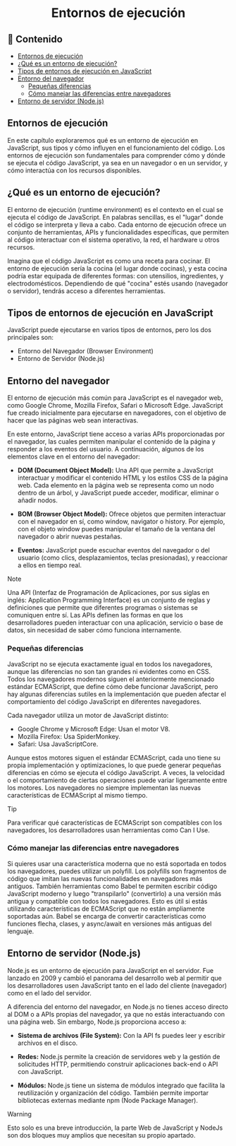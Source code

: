 <h1 align='center'>Entornos de ejecución</h1>

<h2>📑 Contenido</h2>

- [Entornos de ejecución](#entornos-de-ejecución)
- [¿Qué es un entorno de ejecución?](#qué-es-un-entorno-de-ejecución)
- [Tipos de entornos de ejecución en JavaScript](#tipos-de-entornos-de-ejecución-en-javascript)
- [Entorno del navegador](#entorno-del-navegador)
  - [Pequeñas diferencias](#pequeñas-diferencias)
  - [Cómo manejar las diferencias entre navegadores](#cómo-manejar-las-diferencias-entre-navegadores)
- [Entorno de servidor (Node.js)](#entorno-de-servidor-nodejs)

## Entornos de ejecución

En este capítulo exploraremos qué es un entorno de ejecución en JavaScript, sus tipos y cómo influyen en el funcionamiento del código. Los entornos de ejecución son fundamentales para comprender cómo y dónde se ejecuta el código JavaScript, ya sea en un navegador o en un servidor, y cómo interactúa con los recursos disponibles.

## ¿Qué es un entorno de ejecución?

El entorno de ejecución (runtime environment) es el contexto en el cual se ejecuta el código de JavaScript. En palabras sencillas, es el "lugar" donde el código se interpreta y lleva a cabo. Cada entorno de ejecución ofrece un conjunto de herramientas, APIs y funcionalidades específicas, que permiten al código interactuar con el sistema operativo, la red, el hardware u otros recursos.

Imagina que el código JavaScript es como una receta para cocinar. El entorno de ejecución sería la cocina (el lugar donde cocinas), y esta cocina podría estar equipada de diferentes formas: con utensilios, ingredientes, y electrodomésticos. Dependiendo de qué "cocina" estés usando (navegador o servidor), tendrás acceso a diferentes herramientas.

## Tipos de entornos de ejecución en JavaScript

JavaScript puede ejecutarse en varios tipos de entornos, pero los dos principales son:

- Entorno del Navegador (Browser Environment)
- Entorno de Servidor (Node.js)

## Entorno del navegador

El entorno de ejecución más común para JavaScript es el navegador web, como Google Chrome, Mozilla Firefox, Safari o Microsoft Edge. JavaScript fue creado inicialmente para ejecutarse en navegadores, con el objetivo de hacer que las páginas web sean interactivas.

En este entorno, JavaScript tiene acceso a varias APIs proporcionadas por el navegador, las cuales permiten manipular el contenido de la página y responder a los eventos del usuario. A continuación, algunos de los elementos clave en el entorno del navegador:

- **DOM (Document Object Model):** Una API que permite a JavaScript interactuar y modificar el contenido HTML y los estilos CSS de la página web. Cada elemento en la página web se representa como un nodo dentro de un árbol, y JavaScript puede acceder, modificar, eliminar o añadir nodos.

- **BOM (Browser Object Model):** Ofrece objetos que permiten interactuar con el navegador en sí, como window, navigator o history. Por ejemplo, con el objeto window puedes manipular el tamaño de la ventana del navegador o abrir nuevas pestañas.

- **Eventos:** JavaScript puede escuchar eventos del navegador o del usuario (como clics, desplazamientos, teclas presionadas), y reaccionar a ellos en tiempo real.

> [!NOTE]
> Una API (Interfaz de Programación de Aplicaciones, por sus siglas en inglés: Application Programming Interface) es un conjunto de reglas y definiciones que permite que diferentes programas o sistemas se comuniquen entre sí. Las APIs definen las formas en que los desarrolladores pueden interactuar con una aplicación, servicio o base de datos, sin necesidad de saber cómo funciona internamente.

### Pequeñas diferencias

JavaScript no se ejecuta exactamente igual en todos los navegadores, aunque las diferencias no son tan grandes ni evidentes como en CSS. Todos los navegadores modernos siguen el anteriormente mencionado estándar ECMAScript, que define cómo debe funcionar JavaScript, pero hay algunas diferencias sutiles en la implementación que pueden afectar el comportamiento del código JavaScript en diferentes navegadores.

Cada navegador utiliza un motor de JavaScript distinto:

- Google Chrome y Microsoft Edge: Usan el motor V8.
- Mozilla Firefox: Usa SpiderMonkey.
- Safari: Usa JavaScriptCore.

Aunque estos motores siguen el estándar ECMAScript, cada uno tiene su propia implementación y optimizaciones, lo que puede generar pequeñas diferencias en cómo se ejecuta el código JavaScript. A veces, la velocidad o el comportamiento de ciertas operaciones puede variar ligeramente entre los motores. Los navegadores no siempre implementan las nuevas características de ECMAScript al mismo tiempo.

> [!TIP]
> Para verificar qué características de ECMAScript son compatibles con los navegadores, los desarrolladores usan herramientas como Can I Use.

### Cómo manejar las diferencias entre navegadores

Si quieres usar una característica moderna que no está soportada en todos los navegadores, puedes utilizar un polyfill. Los polyfills son fragmentos de código que imitan las nuevas funcionalidades en navegadores más antiguos. También herramientas como Babel te permiten escribir código JavaScript moderno y luego "transpilarlo" (convertirlo) a una versión más antigua y compatible con todos los navegadores. Esto es útil si estás utilizando características de ECMAScript que no están ampliamente soportadas aún. Babel se encarga de convertir características como funciones flecha, clases, y async/await en versiones más antiguas del lenguaje.

## Entorno de servidor (Node.js)

Node.js es un entorno de ejecución para JavaScript en el servidor. Fue lanzado en 2009 y cambió el panorama del desarrollo web al permitir que los desarrolladores usen JavaScript tanto en el lado del cliente (navegador) como en el lado del servidor.

A diferencia del entorno del navegador, en Node.js no tienes acceso directo al DOM o a APIs propias del navegador, ya que no estás interactuando con una página web. Sin embargo, Node.js proporciona acceso a:

- **Sistema de archivos (File System):** Con la API fs puedes leer y escribir archivos en el disco.

- **Redes:** Node.js permite la creación de servidores web y la gestión de solicitudes HTTP, permitiendo construir aplicaciones back-end o API con JavaScript.

- **Módulos:** Node.js tiene un sistema de módulos integrado que facilita la reutilización y organización del código. También permite importar bibliotecas externas mediante npm (Node Package Manager).

> [!WARNING]
> Esto solo es una breve introducción, la parte Web de JavaScript y NodeJs son dos bloques muy amplios que necesitan su propio apartado.
